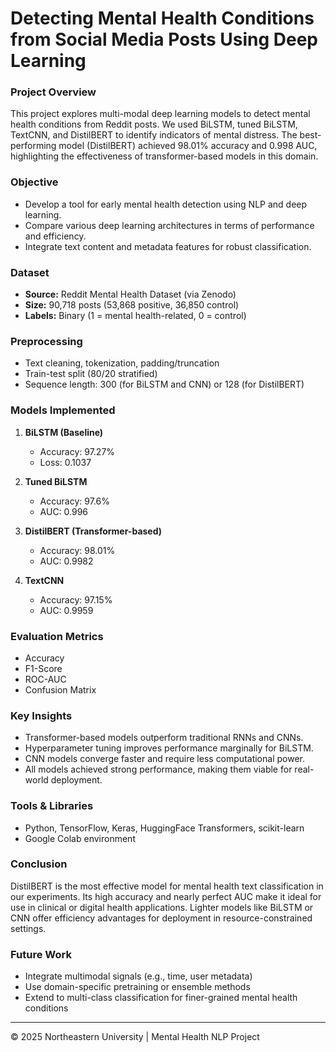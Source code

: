 # Detecting Mental Health Conditions from Social Media Posts Using Deep Learning

### Project Overview

This project explores multi-modal deep learning models to detect mental health conditions from Reddit posts. We used BiLSTM, tuned BiLSTM, TextCNN, and DistilBERT to identify indicators of mental distress. The best-performing model (DistilBERT) achieved 98.01% accuracy and 0.998 AUC, highlighting the effectiveness of transformer-based models in this domain.

### Objective

* Develop a tool for early mental health detection using NLP and deep learning.
* Compare various deep learning architectures in terms of performance and efficiency.
* Integrate text content and metadata features for robust classification.

### Dataset

* **Source:** Reddit Mental Health Dataset (via Zenodo)
* **Size:** 90,718 posts (53,868 positive, 36,850 control)
* **Labels:** Binary (1 = mental health-related, 0 = control)

### Preprocessing

* Text cleaning, tokenization, padding/truncation
* Train-test split (80/20 stratified)
* Sequence length: 300 (for BiLSTM and CNN) or 128 (for DistilBERT)

### Models Implemented

1. **BiLSTM (Baseline)**

   * Accuracy: 97.27%
   * Loss: 0.1037
2. **Tuned BiLSTM**

   * Accuracy: 97.6%
   * AUC: 0.996
3. **DistilBERT (Transformer-based)**

   * Accuracy: 98.01%
   * AUC: 0.9982
4. **TextCNN**

   * Accuracy: 97.15%
   * AUC: 0.9959

### Evaluation Metrics

* Accuracy
* F1-Score
* ROC-AUC
* Confusion Matrix

### Key Insights

* Transformer-based models outperform traditional RNNs and CNNs.
* Hyperparameter tuning improves performance marginally for BiLSTM.
* CNN models converge faster and require less computational power.
* All models achieved strong performance, making them viable for real-world deployment.

### Tools & Libraries

* Python, TensorFlow, Keras, HuggingFace Transformers, scikit-learn
* Google Colab environment

### Conclusion

DistilBERT is the most effective model for mental health text classification in our experiments. Its high accuracy and nearly perfect AUC make it ideal for use in clinical or digital health applications. Lighter models like BiLSTM or CNN offer efficiency advantages for deployment in resource-constrained settings.

### Future Work

* Integrate multimodal signals (e.g., time, user metadata)
* Use domain-specific pretraining or ensemble methods
* Extend to multi-class classification for finer-grained mental health conditions

---

© 2025 Northeastern University | Mental Health NLP Project
